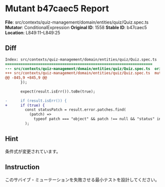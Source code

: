 # Mutant b47caec5 Report

**File**: src/contexts/quiz-management/domain/entities/quiz/Quiz.spec.ts
**Mutator**: ConditionalExpression
**Original ID**: 1558
**Stable ID**: b47caec5
**Location**: L849:11–L849:25

## Diff

```diff
Index: src/contexts/quiz-management/domain/entities/quiz/Quiz.spec.ts
===================================================================
--- src/contexts/quiz-management/domain/entities/quiz/Quiz.spec.ts	original
+++ src/contexts/quiz-management/domain/entities/quiz/Quiz.spec.ts	mutated #1558
@@ -845,9 +845,9 @@
       });
 
       expect(result.isErr()).toBe(true);
 
-      if (result.isErr()) {
+      if (true) {
         const statusPatch = result.error.patches.find(
           (patch) =>
             typeof patch === "object" && patch !== null && "status" in patch,
         );
```

## Hint

条件式が変更されています。

## Instruction

このサバイブ・ミューテーションを失敗させる最小テストを設計してください。
